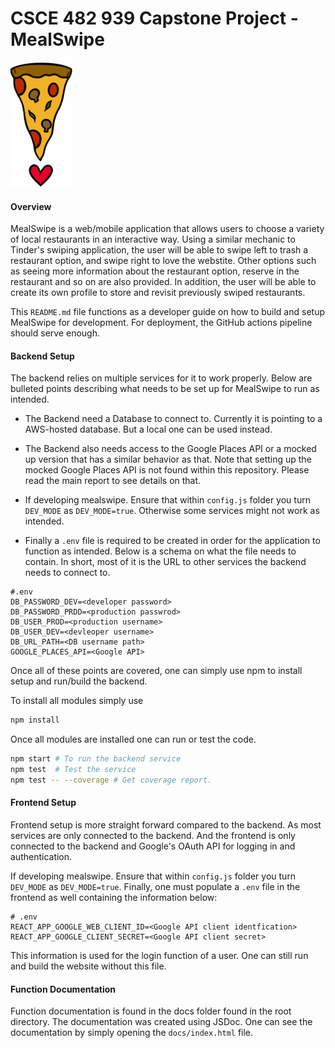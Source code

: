 # CSCE 482 939 Capstone Project - MealSwipe

<img src="assets/mealSwipeLogo.png" alt="drawing" height="200"/>

#### Overview
MealSwipe is a web/mobile application that allows users to choose a variety of local restaurants in an interactive way. Using a similar mechanic to Tinder's swiping application, the user will be able to swipe left to trash a restaurant option, and swipe right to love the webstite. Other options such as seeing more information about the restaurant option, reserve in the restaurant and so on are also provided. In addition, the user will be able to create its own profile to store and revisit previously swiped restaurants.

This `README.md` file functions as a developer guide on how to build and setup MealSwipe for development. For deployment, the GitHub actions pipeline should serve enough.


#### Backend Setup

The backend relies on multiple services for it to work properly. Below are bulleted points describing what needs to be set up for MealSwipe to run as intended.

- The Backend need a Database to connect to. Currently it is pointing to a AWS-hosted database. But a local one can be used instead.

- The Backend also needs access to the Google Places API or a mocked up version that has a similar behavior as that. Note that setting up the mocked Google Places API is not found within this repository. Please read the main report to see details on that.

- If developing mealswipe. Ensure that within `config.js` folder you turn `DEV_MODE` as `DEV_MODE=true`. Otherwise some services might not work as intended.

- Finally a `.env` file is required to be created in order for the application to function as intended. Below is a schema on what the file needs to contain. In short, most of it is the URL to other services the backend needs to connect to.

```
#.env
DB_PASSWORD_DEV=<developer password>
DB_PASSWORD_PRDD=<production passwrod>
DB_USER_PROD=<production username>
DB_USER_DEV=<devleoper username>
DB_URL_PATH=<DB username path>
GOOGLE_PLACES_API=<Google API>
```

Once all of these points are covered, one can simply use npm to install setup and run/build the backend.

To install all modules simply use
```bash
npm install
```

Once all modules are installed one can run or test the code.
```bash
npm start # To run the backend service
npm test  # Test the service
npm test -- --coverage # Get coverage report.
```

#### Frontend Setup

Frontend setup is more straight forward compared to the backend. As most services are only connected to the backend. And the frontend is only connected to the backend and Google's OAuth API for logging in and authentication.

If developing mealswipe. Ensure that within `config.js` folder you turn `DEV_MODE` as `DEV_MODE=true`. Finally, one must populate a `.env` file in the frontend as well containing the information below:

```
# .env
REACT_APP_GOOGLE_WEB_CLIENT_ID=<Google API client identfication>
REACT_APP_GOOGLE_CLIENT_SECRET=<Google API client secret>
```

This information is used for the login function of a user. One can still run and build the website without this file.

#### Function Documentation
Function documentation is found in the docs folder found in the root directory. The documentation was created using JSDoc. One can see the documentation by simply opening the `docs/index.html` file. 
